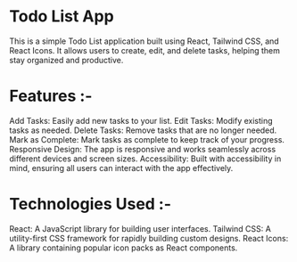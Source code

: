 # Todo List App
This is a simple Todo List application built using React, Tailwind CSS, and React Icons. It allows users to create, edit, and delete tasks, helping them stay organized and productive.

# Features :-
Add Tasks: Easily add new tasks to your list.
Edit Tasks: Modify existing tasks as needed.
Delete Tasks: Remove tasks that are no longer needed.
Mark as Complete: Mark tasks as complete to keep track of your progress.
Responsive Design: The app is responsive and works seamlessly across different devices and screen sizes.
Accessibility: Built with accessibility in mind, ensuring all users can interact with the app effectively.
# Technologies Used :-
React: A JavaScript library for building user interfaces.
Tailwind CSS: A utility-first CSS framework for rapidly building custom designs.
React Icons: A library containing popular icon packs as React components.
